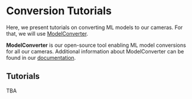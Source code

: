 # Conversion Tutorials

Here, we present tutorials on converting ML models to our cameras. For that, we will use [ModelConverter](https://github.com/luxonis/modelconverter).
<!-- [![GitHUb](https://img.shields.io/badge/github-%23121011.svg?style=for-the-badge&logo=github&logoColor=white)](https://github.com/luxonis/modelconverter) -->
<!-- [![Docs](https://img.shields.io/static/v1?label=Docs&message=online&color=green)](https://rvc4.docs.luxonis.com/software/ai-inference/conversion/rvc-conversion/offline/modelconverter/) -->

**ModelConverter** is our open-source tool enabling ML model conversions for all our cameras. Additional information about ModelConverter can be found in our [documentation](https://rvc4.docs.luxonis.com/software/ai-inference/conversion/rvc-conversion/offline/modelconverter/).


## Tutorials

TBA